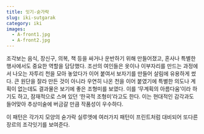 ```yaml
---
title: 잇기-숟가락
slug: iki-sutgarak
category: iki
images:
  - A-front1.jpg
  - A-front2.jpg
---
```


조각보는 음식, 장신구, 의복, 책 등을 싸거나 운반하기 위해 만들어졌고, 혼사나 특별한 행사에서도 중요한 역할을 담당했다. 조선의 여인들은 옷이나 이부자리를 만드는 과정에서 나오는 자투리 천을 모아 놓았다가 이어 붙여서 보자기를 만들어 살림에 유용하게 썼다. 큰 원단을 잘라 만든 것이 아니라 우연히 나온 천을 이어 붙였기에 특별한 의도나 계획이 없는데도 결과물은 보기에 좋은 조형미를 보였다. 이를 ‘무계획의 아름다움’이라 하기도 하고, 잠재적으로 스며 있던 ‘한국적 조형미’라고도 한다. 이는 현대적인 감각과도 들어맞아 추상미술에 버금갈 만큼 작품성이 우수하다.

이 패턴은 각가지 모양의 숟가락 실루엣에 여러가지 패턴이 프린트처럼  대비되어 또다른 장르의 조각잇기를 보여준다.
